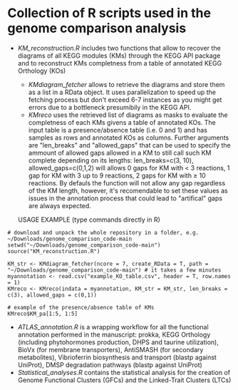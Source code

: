 # Collection of R scripts used in the genome comparison analysis

- _KM_reconstruction.R_ includes two functions that allow to recover the diagrams of all KEGG modules (KMs) through the KEGG API package and to reconstruct KMs completness from a table of annotated KEGG Orthology (KOs)

  - _KMdiagram_fetcher_ allows to retrieve the diagrams and store them as a list in a RData object. It uses parallelization to speed up the fetching process but don't exceed 6-7 instances as you might get errors due to a bottleneck presumibily in the KEGG API.
  - _KMreco_ uses the retrieved list of diagrams as masks to evaluate the completness of each KMs givens a table of annotated KOs. The input table is a presence/absence table (i.e. 0 and 1) and has samples as rows and annotated KOs as columns. Further arguments are "len_breaks" and "allowed_gaps" that can be used to specify the ammount of allowed gaps allowed in a KM to still call such KM complete depending on its lengths: len_breaks=c(3, 10), allowed_gaps=c(0,1,2) will allows 0 gaps for KM with &lt; 3 reactions, 1 gap for KM with 3 up to 9 reactions, 2 gaps for KM with ≥ 10 reactions. By defauls the function will not allow any gap regardless of the KM length, however, it's recomendable to set these values as issues in the annotation process that could lead to "artifical" gaps are always expected.
  
  USAGE EXAMPLE (type commands directly in R)
```  
# download and unpack the whole repository in a folder, e.g. ~/Downloads/genome_comparison_code-main
setwd("~/Downloads/genome_comparison_code-main")
source("KM_reconstruction.R")

KM_str <- KMdiagram_fetcher(ncore = 7, create_RData = T, path = "~/Downloads/genome_comparison_code-main") # it takes a few minutes
myannotation <- read.csv("example_KO_table.csv", header = T, row.names = 1)
KMreco <- KMreco(indata = myannotation, KM_str = KM_str, len_breaks = c(3), allowed_gaps = c(0,1))

# example of the presence/absence table of KMs
KMreco$KM_pa[1:5, 1:5]
```

- _ATLAS_annotation.R_ is a wrapping workflow for all the functional annotation performed in the manuscript: prokka, KEGG Orthology (including phytohormones production, DHPS and taurine utilization), BioVx (for membrane transporters), AntiSMASH (for secondary metabolites), Vibrioferrin biosynthesis and transport (blastp against UniProt), DMSP degradation pathways (blastp against UniProt)
- _Statistical_analyses.R_ contains the statistical analysis for the creation of Genome Functional Clusters (GFCs) and the Linked-Trait Clusters (LTCs)
